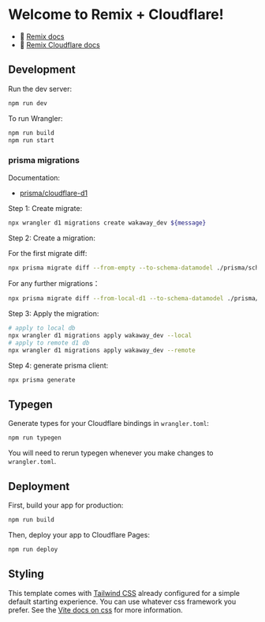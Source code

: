 # Welcome to Remix + Cloudflare!

- 📖 [Remix docs](https://remix.run/docs)
- 📖 [Remix Cloudflare docs](https://remix.run/guides/vite#cloudflare)

## Development

Run the dev server:

```sh
npm run dev
```

To run Wrangler:

```sh
npm run build
npm run start
```

### prisma migrations

Documentation: 
* [prisma/cloudflare-d1](https://www.prisma.io/docs/orm/overview/databases/cloudflare-d1)

Step 1: Create migrate:
```bash
npx wrangler d1 migrations create wakaway_dev ${message}
```

Step 2: Create a migration:

For the first migrate diff:

```bash
npx prisma migrate diff --from-empty --to-schema-datamodel ./prisma/schema.prisma --script --output migrations/0001_${messsage}.sql
```

For any further migrations：

```bash
npx prisma migrate diff --from-local-d1 --to-schema-datamodel ./prisma/schema.prisma --script --output migrations/${num}_${messsage}.sql
```

Step 3: Apply the migration:
```bash
# apply to local db
npx wrangler d1 migrations apply wakaway_dev --local
# apply to remote d1 db
npx wrangler d1 migrations apply wakaway_dev --remote
```

Step 4: generate prisma client:
```bash
npx prisma generate
```

## Typegen

Generate types for your Cloudflare bindings in `wrangler.toml`:

```sh
npm run typegen
```

You will need to rerun typegen whenever you make changes to `wrangler.toml`.

## Deployment

First, build your app for production:

```sh
npm run build
```

Then, deploy your app to Cloudflare Pages:

```sh
npm run deploy
```

## Styling

This template comes with [Tailwind CSS](https://tailwindcss.com/) already configured for a simple default starting experience. You can use whatever css framework you prefer. See the [Vite docs on css](https://vitejs.dev/guide/features.html#css) for more information.
